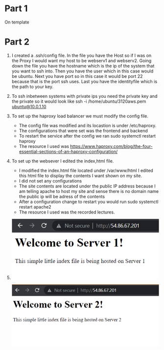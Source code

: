 # Part 1 

On template 


# Part 2 

1. I created a .ssh/config file. In the file you have the Host so if I was on the Proxy I would want my host to be webserv1 and webserv2. 
Going down the file you have the hostname which is the ip of the system that you want to ssh into. Then you have the user which in this case would be ubuntu. 
Next you have port so in this case it would be port 22 because that is the port ssh uses. Last you have the identityfile which is the path to your key. 


2. To ssh inbetween systems with private ips you need the private key and the private so it would look like ssh -i /home/ubuntu/3120aws.pem ubuntu@10.0.1.10



3. To set up the haproxy load balancer we must modify the config file. 
	* The config file was modified and its locastion is under /etc/haproxy.
	* The configurations that were set was the frontend and backend 
	* To restart the service after the config we ran sudo systemctl restart haproxy
	* The resource I used was https://www.haproxy.com/blog/the-four-essential-sections-of-an-haproxy-configuration/


4. To set up the websever I edited the index,html file. 
	* I modified the index.html file located under /var/www/html I edited this html file to display the contents I want shown on my site. 
	* I did not set any configurations
	* The site contents are located under the public IP address because I am telling apache to host my site and sense there is no domain name the public ip will be adress of the contents
	* After a configuration change to restart you would run sudo systemctl restart apache2 
	* The resource I used was the recorded lectures. 
		
		
5. ![Site1](/Projects/Project4/Images/site1.PNG)

   ![Site2](/Projects/Project4/Images/site2.PNG)	

